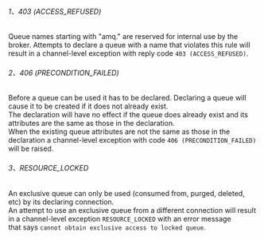 ###### 1、403 (ACCESS_REFUSED)
Queue names starting with "amq." are reserved for internal use by the broker. 
Attempts to declare a queue with a name that violates this rule 
will result in a channel-level exception with reply code `403 (ACCESS_REFUSED)`.

###### 2、406 (PRECONDITION_FAILED)
Before a queue can be used it has to be declared. 
Declaring a queue will cause it to be created if it does not already exist.  
The declaration will have no effect if the queue does already exist and 
its attributes are the same as those in the declaration.  
When the existing queue attributes are not the same as those in the declaration 
a channel-level exception with code 
`406 (PRECONDITION_FAILED)` will be raised.

###### 3、RESOURCE_LOCKED
An exclusive queue can only be used (consumed from, purged, deleted, etc) by its declaring connection.  
An attempt to use an exclusive queue from a different connection will 
result in a channel-level exception `RESOURCE_LOCKED` with an error message  
that says `cannot obtain exclusive access to locked queue`.








